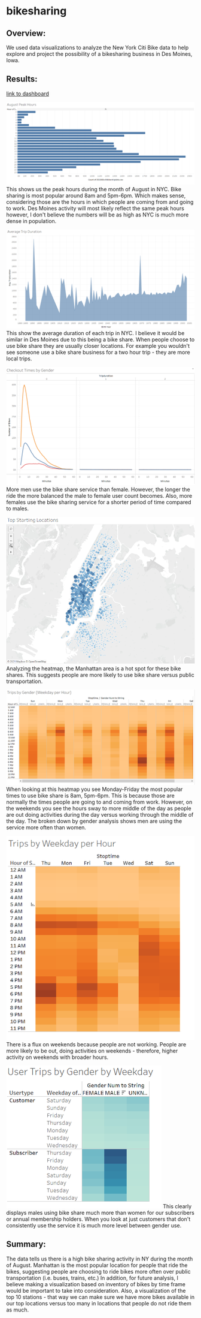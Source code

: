 # bikesharing

## Overview: 
We used data visualizations to analyze the New York Citi Bike data to help explore and project the possibility of a bikesharing business in Des Moines, Iowa.

## Results: 
[link to dashboard](https://public.tableau.com/app/profile/alexis.marks/viz/BikeSharing_16265461128530/BikeSharingStory?publish=yes)

![alt text](https://github.com/amarks5/bikesharing/blob/main/images/August_Peak_Hours.PNG)
This shows us the peak hours during the month of August in NYC. Bike sharing is most popular around 8am and 5pm-6pm. Which makes sense, considering those are the hours in which people are coming from and going to work. Des Moines activity will most likely reflect the same peak hours however, I don't believe the numbers will be as high as NYC is much more dense in population.

![alt text](https://github.com/amarks5/bikesharing/blob/main/images/avg_trip_duration.PNG)
This show the average duration of each trip in NYC. I believe it would be similar in Des Moines due to this being a bike share. When people choose to use bike share they are usually closer locations. For example you wouldn't see someone use a bike share business for a two hour trip - they are more local trips.

![alt text](https://github.com/amarks5/bikesharing/blob/main/images/checkout_times_by_gender.PNG)
More men use the bike share service than female. However, the longer the ride the more balanced the male to female user count becomes. Also, more females use the bike sharing service for a shorter period of time compared to males.

![alt text](https://github.com/amarks5/bikesharing/blob/main/images/top_starting_locations.PNG)
Analyzing the heatmap, the Manhattan area is a hot spot for these bike shares. This suggests people are more likely to use bike share versus public transportation.

![alt text](https://github.com/amarks5/bikesharing/blob/main/images/trips_by_gender_weekday_per_hour.PNG)
When looking at this heatmap you see Monday-Friday the most popular times to use bike share is 8am, 5pm-6pm. This is because those are normally the times people are going to and coming from work. However, on the weekends you see the hours sway to more middle of the day as people are out doing activities during the day versus working through the middle of the day. The broken down by gender analysis shows men are using the service more often than women.

![alt text](https://github.com/amarks5/bikesharing/blob/main/images/trips_by_weekday_per_hour.PNG)
There is a flux on weekends because people are not working. People are more likely to be out, doing activities on weekends - therefore, higher activity on weekends with broader hours.

![alt text](https://github.com/amarks5/bikesharing/blob/main/images/user_trips_by_gender_by_weekday.PNG)
This clearly displays males using bike share much more than women for our subscribers or annual membership holders. When you look at just customers that don't consistently use the service it is much more level between gender use.  

## Summary:
The data tells us there is a high bike sharing activity in NY during the month of August. Manhattan is the most popular location for people that ride the bikes, suggesting people are choosing to ride bikes more often over public transportation (i.e. buses, trains, etc.)
In addition, for future analysis, I believe making a visualization based on inventory of bikes by time frame would be important to take into consideration. Also, a visualization of the top 10 stations - that way we can make sure we have more bikes available in our top locations versus too many in locations that people do not ride them as much.

